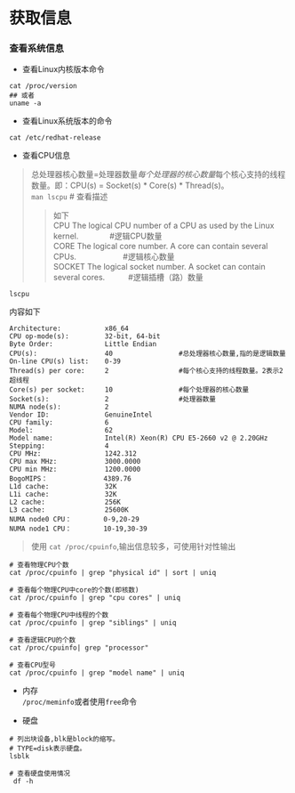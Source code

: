 # 获取信息
### 查看系统信息
- 查看Linux内核版本命令
```
cat /proc/version
## 或者
uname -a
```
- 查看Linux系统版本的命令
```
cat /etc/redhat-release
```
- 查看CPU信息
> 总处理器核心数量=处理器数量*每个处理器的核心数量*每个核心支持的线程数量。即：CPU(s) = Socket(s) * Core(s) * Thread(s)。  
> `man lscpu` # 查看描述
> > 如下  
> > CPU    The logical CPU number of a CPU as used by the Linux kernel.　　　　#逻辑CPU数量  
> > CORE   The logical core number. A core can contain several CPUs.　　　　　　#逻辑核心数量  
> > SOCKET The logical socket number. A socket can contain several cores.　　　#逻辑插槽（路）数量  

> 
```
lscpu
```
内容如下
```
Architecture:           x86_64
CPU op-mode(s):         32-bit, 64-bit
Byte Order:             Little Endian
CPU(s):                 40　　　　　　　　　　#总处理器核心数量,指的是逻辑数量
On-line CPU(s) list:    0-39
Thread(s) per core:     2　　　　　　　　　　 #每个核心支持的线程数量。2表示2超线程
Core(s) per socket:     10　　　　　　　　　　#每个处理器的核心数量
Socket(s):              2　　　　　　　　　　 #处理器数量
NUMA node(s):           2
Vendor ID:              GenuineIntel
CPU family:             6
Model:                  62
Model name:             Intel(R) Xeon(R) CPU E5-2660 v2 @ 2.20GHz
Stepping:               4
CPU MHz:                1242.312
CPU max MHz:            3000.0000
CPU min MHz:            1200.0000
BogoMIPS：              4389.76
L1d cache:              32K
L1i cache:              32K
L2 cache:               256K
L3 cache:               25600K
NUMA node0 CPU：        0-9,20-29
NUMA node1 CPU：        10-19,30-39
```
> 使用 `cat /proc/cpuinfo`,输出信息较多，可使用针对性输出
```
# 查看物理CPU个数
cat /proc/cpuinfo | grep "physical id" | sort | uniq

# 查看每个物理CPU中core的个数(即核数)
cat /proc/cpuinfo | grep "cpu cores" | uniq

# 查看每个物理CPU中线程的个数
cat /proc/cpuinfo | grep "siblings" | uniq

# 查看逻辑CPU的个数
cat /proc/cpuinfo| grep "processor"

# 查看CPU型号
cat /proc/cpuinfo | grep "model name" | uniq
```

- 内存  
`/proc/meminfo`或者使用`free`命令

- 硬盘
```
# 列出块设备,blk是block的缩写。
# TYPE=disk表示硬盘。
lsblk

# 查看硬盘使用情况
 df -h 

```
